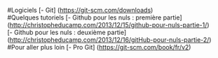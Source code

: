 #Logiciels
[- Git] (https://git-scm.com/downloads)  
#Quelques tutoriels
[- Github pour les nuls : première partie] (http://christopheducamp.com/2013/12/15/github-pour-nuls-partie-1/)  
[- Github pour les nuls : deuxième partie] (http://christopheducamp.com/2013/12/16/gitHub-pour-nuls-partie-2/)  
#Pour aller plus loin
[- Pro Git] (https://git-scm.com/book/fr/v2)  
